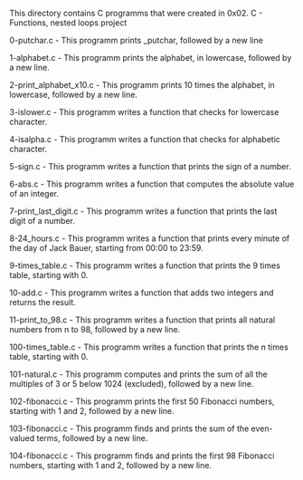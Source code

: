 This directory contains C programms that were created in 0x02. C - Functions, nested loops project

0-putchar.c - This programm prints _putchar, followed by a new line

1-alphabet.c - This programm prints the alphabet, in lowercase, followed by a new line.

2-print_alphabet_x10.c - This programm  prints 10 times the alphabet, in lowercase, followed by a new line.

3-islower.c - This programm writes a function that checks for lowercase character.

4-isalpha.c - This programm writes a function that checks for alphabetic character. 

5-sign.c - This programm writes a function that prints the sign of a number.

6-abs.c - This programm writes a function that computes the absolute value of an integer.

7-print_last_digit.c - This programm writes a function that prints the last digit of a number.

8-24_hours.c - This programm writes a function that prints every minute of the day of Jack Bauer, starting from 00:00 to 23:59.

9-times_table.c - This programm writes a function that prints the 9 times table, starting with 0.

10-add.c - This programm writes a function that adds two integers and returns the result.

11-print_to_98.c - This programm writes a function that prints all natural numbers from n to 98, followed by a new line.

100-times_table.c - This programm writes a function that prints the n times table, starting with 0.

101-natural.c - This programm computes and prints the sum of all the multiples of 3 or 5 below 1024 (excluded), followed by a new line.

102-fibonacci.c - This programm prints the first 50 Fibonacci numbers, starting with 1 and 2, followed by a new line.

103-fibonacci.c - This programm  finds and prints the sum of the even-valued terms, followed by a new line.

104-fibonacci.c - This programm finds and prints the first 98 Fibonacci numbers, starting with 1 and 2, followed by a new line.
